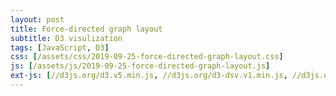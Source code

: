 ```yaml
---
layout: post
title: Force-directed graph layout
subtitle: D3 visulization
tags: [JavaScript, D3]
css: [/assets/css/2019-09-25-force-directed-graph-layout.css]
js: [/assets/js/2019-09-25-force-directed-graph-layout.js]
ext-js: [//d3js.org/d3.v5.min.js, //d3js.org/d3-dsv.v1.min.js, //d3js.org/d3-fetch.v1.min.js, //d3js.org/d3-color.v1.min.js, //d3js.org/d3-interpolate.v1.min.js, //d3js.org/d3-scale-chromatic.v1.min.js, //unpkg.com/topojson@3, //cdnjs.cloudflare.com/ajax/libs/d3-tip/0.9.1/d3-tip.min.js]
---
```


